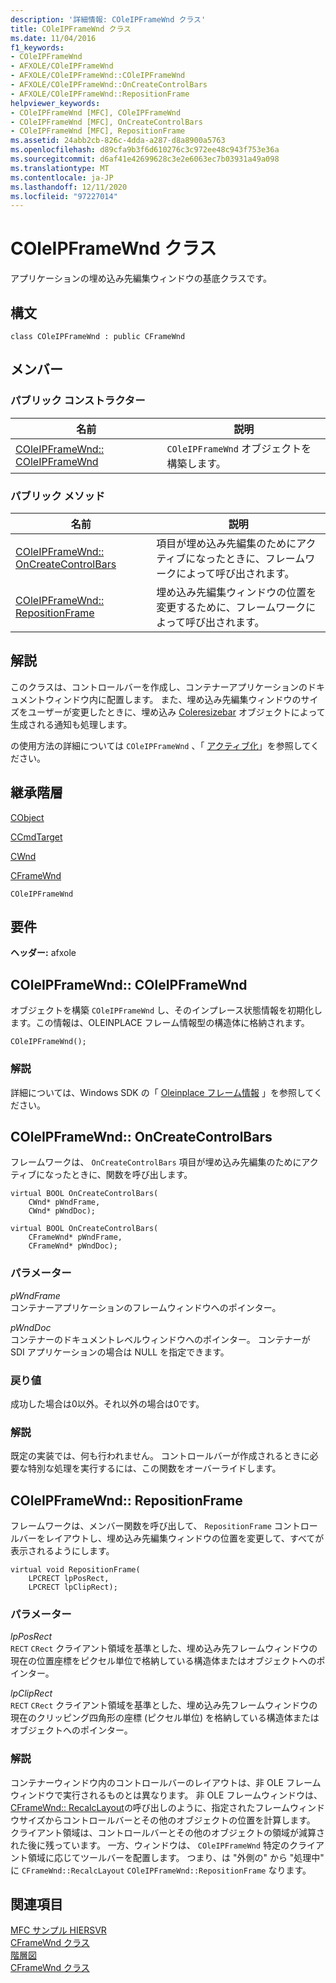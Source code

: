 ```yaml
---
description: '詳細情報: COleIPFrameWnd クラス'
title: COleIPFrameWnd クラス
ms.date: 11/04/2016
f1_keywords:
- COleIPFrameWnd
- AFXOLE/COleIPFrameWnd
- AFXOLE/COleIPFrameWnd::COleIPFrameWnd
- AFXOLE/COleIPFrameWnd::OnCreateControlBars
- AFXOLE/COleIPFrameWnd::RepositionFrame
helpviewer_keywords:
- COleIPFrameWnd [MFC], COleIPFrameWnd
- COleIPFrameWnd [MFC], OnCreateControlBars
- COleIPFrameWnd [MFC], RepositionFrame
ms.assetid: 24abb2cb-826c-4dda-a287-d8a8900a5763
ms.openlocfilehash: d89cfa9b3f6d610276c3c972ee48c943f753e36a
ms.sourcegitcommit: d6af41e42699628c3e2e6063ec7b03931a49a098
ms.translationtype: MT
ms.contentlocale: ja-JP
ms.lasthandoff: 12/11/2020
ms.locfileid: "97227014"
---
```

# <a name="coleipframewnd-class"></a>COleIPFrameWnd クラス

アプリケーションの埋め込み先編集ウィンドウの基底クラスです。

## <a name="syntax"></a>構文

```
class COleIPFrameWnd : public CFrameWnd
```

## <a name="members"></a>メンバー

### <a name="public-constructors"></a>パブリック コンストラクター

|名前|説明|
|----------|-----------------|
|[COleIPFrameWnd:: COleIPFrameWnd](#coleipframewnd)|`COleIPFrameWnd` オブジェクトを構築します。|

### <a name="public-methods"></a>パブリック メソッド

|名前|説明|
|----------|-----------------|
|[COleIPFrameWnd:: OnCreateControlBars](#oncreatecontrolbars)|項目が埋め込み先編集のためにアクティブになったときに、フレームワークによって呼び出されます。|
|[COleIPFrameWnd:: RepositionFrame](#repositionframe)|埋め込み先編集ウィンドウの位置を変更するために、フレームワークによって呼び出されます。|

## <a name="remarks"></a>解説

このクラスは、コントロールバーを作成し、コンテナーアプリケーションのドキュメントウィンドウ内に配置します。 また、埋め込み先編集ウィンドウのサイズをユーザーが変更したときに、埋め込み [Coleresizebar](../../mfc/reference/coleresizebar-class.md) オブジェクトによって生成される通知も処理します。

の使用方法の詳細については `COleIPFrameWnd` 、「 [アクティブ化](../../mfc/activation-cpp.md)」を参照してください。

## <a name="inheritance-hierarchy"></a>継承階層

[CObject](../../mfc/reference/cobject-class.md)

[CCmdTarget](../../mfc/reference/ccmdtarget-class.md)

[CWnd](../../mfc/reference/cwnd-class.md)

[CFrameWnd](../../mfc/reference/cframewnd-class.md)

`COleIPFrameWnd`

## <a name="requirements"></a>要件

**ヘッダー:** afxole

## <a name="coleipframewndcoleipframewnd"></a><a name="coleipframewnd"></a> COleIPFrameWnd:: COleIPFrameWnd

オブジェクトを構築 `COleIPFrameWnd` し、そのインプレース状態情報を初期化します。この情報は、OLEINPLACE フレーム情報型の構造体に格納されます。

```
COleIPFrameWnd();
```

### <a name="remarks"></a>解説

詳細については、Windows SDK の「 [Oleinplace フレーム情報](/windows/win32/api/oleidl/ns-oleidl-oleinplaceframeinfo) 」を参照してください。

## <a name="coleipframewndoncreatecontrolbars"></a><a name="oncreatecontrolbars"></a> COleIPFrameWnd:: OnCreateControlBars

フレームワークは、 `OnCreateControlBars` 項目が埋め込み先編集のためにアクティブになったときに、関数を呼び出します。

```
virtual BOOL OnCreateControlBars(
    CWnd* pWndFrame,
    CWnd* pWndDoc);

virtual BOOL OnCreateControlBars(
    CFrameWnd* pWndFrame,
    CFrameWnd* pWndDoc);
```

### <a name="parameters"></a>パラメーター

*pWndFrame*<br/>
コンテナーアプリケーションのフレームウィンドウへのポインター。

*pWndDoc*<br/>
コンテナーのドキュメントレベルウィンドウへのポインター。 コンテナーが SDI アプリケーションの場合は NULL を指定できます。

### <a name="return-value"></a>戻り値

成功した場合は0以外。それ以外の場合は0です。

### <a name="remarks"></a>解説

既定の実装では、何も行われません。 コントロールバーが作成されるときに必要な特別な処理を実行するには、この関数をオーバーライドします。

## <a name="coleipframewndrepositionframe"></a><a name="repositionframe"></a> COleIPFrameWnd:: RepositionFrame

フレームワークは、メンバー関数を呼び出して、 `RepositionFrame` コントロールバーをレイアウトし、埋め込み先編集ウィンドウの位置を変更して、すべてが表示されるようにします。

```
virtual void RepositionFrame(
    LPCRECT lpPosRect,
    LPCRECT lpClipRect);
```

### <a name="parameters"></a>パラメーター

*lpPosRect*<br/>
`RECT` `CRect` クライアント領域を基準とした、埋め込み先フレームウィンドウの現在の位置座標をピクセル単位で格納している構造体またはオブジェクトへのポインター。

*lpClipRect*<br/>
`RECT` `CRect` クライアント領域を基準とした、埋め込み先フレームウィンドウの現在のクリッピング四角形の座標 (ピクセル単位) を格納している構造体またはオブジェクトへのポインター。

### <a name="remarks"></a>解説

コンテナーウィンドウ内のコントロールバーのレイアウトは、非 OLE フレームウィンドウで実行されるものとは異なります。 非 OLE フレームウィンドウは、 [CFrameWnd:: RecalcLayout](../../mfc/reference/cframewnd-class.md#recalclayout)の呼び出しのように、指定されたフレームウィンドウサイズからコントロールバーとその他のオブジェクトの位置を計算します。 クライアント領域は、コントロールバーとその他のオブジェクトの領域が減算された後に残っています。 一方、ウィンドウは、 `COleIPFrameWnd` 特定のクライアント領域に応じてツールバーを配置します。 つまり、は "外側の" から "処理中" に `CFrameWnd::RecalcLayout` `COleIPFrameWnd::RepositionFrame` なります。

## <a name="see-also"></a>関連項目

[MFC サンプル HIERSVR](../../overview/visual-cpp-samples.md)<br/>
[CFrameWnd クラス](../../mfc/reference/cframewnd-class.md)<br/>
[階層図](../../mfc/hierarchy-chart.md)<br/>
[CFrameWnd クラス](../../mfc/reference/cframewnd-class.md)
